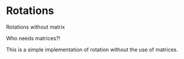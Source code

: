 # Rotations
Rotations without matrix

Who needs matrices?!

This is a simple implementation of rotation without the use of matrices.


